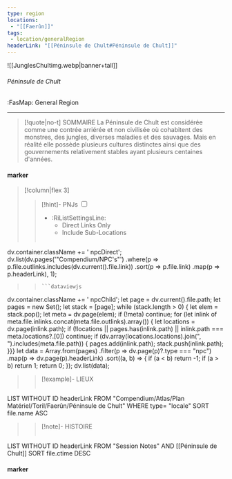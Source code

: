 ```yaml
---
type: region
locations:
 - "[[Faerûn]]"
tags:
 - location/generalRegion
headerLink: "[[Péninsule de Chult#Péninsule de Chult]]"
---
```


![[JunglesChultimg.webp|banner+tall]]
###### Péninsule de Chult
<span class="sub2">:FasMap: General Region</span>
___

> [!quote|no-t] SOMMAIRE
>La Péninsule de Chult est considérée comme une contrée arriérée et non civilisée où cohabitent des monstres, des jungles, diverses maladies et des sauvages. Mais en réalité elle possède plusieurs cultures distinctes ainsi que des gouvernements relativement stables ayant plusieurs centaines d'années.

#### marker
> [!column|flex 3]
> > [!hint]-  PNJs
> > <input type="checkbox" id="npc"/><ul class="sortMenu"><li class="sortIcon">:RiListSettingsLine:<ul class="dropdown npcedit"><li><label for="npc" class="directLabel active">Direct Links Only</label></li><li><label for="npc" class="childLabel">Include Sub-Locations</label></li></ul></li></ul>
> >```dataviewjs
dv.container.className += ' npcDirect';
dv.list(dv.pages('"Compendium/NPC\'s"')
 .where(p => p.file.outlinks.includes(dv.current().file.link))
.sort(p => p.file.link)
.map(p => p.headerLink), 1);
>>```
>>```dataviewjs
dv.container.className += ' npcChild';
let page = dv.current().file.path;
let pages = new Set();
let stack = [page];
while (stack.length > 0) {
let elem = stack.pop();
let meta = dv.page(elem);
if (!meta) continue;
for (let inlink of meta.file.inlinks.concat(meta.file.outlinks).array()) {
let locations = dv.page(inlink.path);
if (!locations || pages.has(inlink.path) || inlink.path === meta.locations?.[0]) continue;
 if (dv.array(locations.locations).join(", ").includes(meta.file.path)) {
 pages.add(inlink.path);
 stack.push(inlink.path);
}}}
let data = Array.from(pages)
.filter(p => dv.page(p)?.type === "npc")
.map(p => dv.page(p).headerLink)
.sort((a, b) => {
if (a < b) return -1;
if (a > b) return 1;
return 0;
});
dv.list(data);
> 
>> [!example]- LIEUX
>>```dataview
LIST WITHOUT ID headerLink
FROM "Compendium/Atlas/Plan Matériel/Toril/Faerûn/Péninsule de Chult"
WHERE type= "locale"
SORT file.name ASC
>
>> [!note]- HISTOIRE
>>```dataview
LIST WITHOUT ID headerLink
FROM "Session Notes" AND [[Péninsule de Chult]]
SORT file.ctime DESC
#### marker